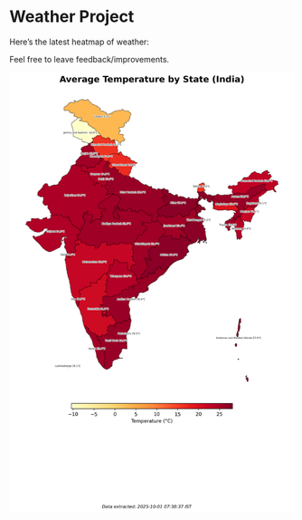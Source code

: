 # Weather Project

Here’s the latest heatmap of weather:

Feel free to leave feedback/improvements.

![India Heatmap](docs/assets/india_heatmap.png?v=DC8B47)
